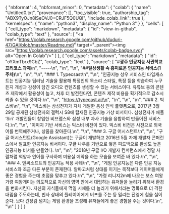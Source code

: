 {
  "nbformat": 4,
  "nbformat_minor": 0,
  "metadata": {
    "colab": {
      "name": "Untitled0.txt",
      "provenance": [],
      "toc_visible": true,
      "authorship_tag": "ABX9TyOJn8lSeOVJ0+CRJF5Q0UQl",
      "include_colab_link": true
    },
    "kernelspec": {
      "name": "python3",
      "display_name": "Python 3"
    }
  },
  "cells": [
    {
      "cell_type": "markdown",
      "metadata": {
        "id": "view-in-github",
        "colab_type": "text"
      },
      "source": [
        "<a href=\"https://colab.research.google.com/github/duduri-47/GAI/blob/master/Readme.md\" target=\"_parent\"><img src=\"https://colab.research.google.com/assets/colab-badge.svg\" alt=\"Open In Colab\"/></a>"
      ]
    },
    {
      "cell_type": "markdown",
      "metadata": {
        "id": "oYXmTbrx9CbZ",
        "colab_type": "text"
      },
      "source": [
        "#**광주 인공지능 사관학교 프리코스 과제**\n",
        "-----\n",
        "\n",
        "\n",
        "##**일상생활 속 흥미로운 인공지능 서비스(1주차)**\n",
        "\n",
        "\n",
        "### 1. Typecsast\n",
        "\n",
        "인공지능 성우 서비스인 타입캐스트는 인공지능 딥러닝 기술을 활용해 특정인의 목소리 스타일, 특징 등을 학습하여 누구든지 개성과 감성이 담긴 오디오 컨텐츠를 생성할 수 있는 서비스이다. 유튜브 등의 콘텐츠 제작에서 활용성이 높고, 차후 더 발전한다면, 콘텐츠 제작 비용을 획기적으로 감소시켜줄 수 있을 것이다.\n",
        "\n",
        "https://typecast.ai/\n",
        "\n",
        "\n",
        "\n",
        "### 2. 빅스비\n",
        "\n",
        "빅스비는 삼성전자가 자체 개발한 음성 인식 플랫폼으로, 2017년 3월 29일 공개된 삼성전자의 갤럭시 S8에 탑재된 인공지능 가상 비서이다. 삼성전자가 애플 ‘Siri’ 개발진들이 창업한 비브랩스와 삼성 내부 자사 기술을 융합하여 만들어진 서비스다.\n",
        "\n",
        "이미지 기반 서비스는 빅스비 비전이 있다. 빅스비 비전은 사진으로 외국어를 번역해주거나, 상품을 찾아준다.\n",
        "\n",
        "### 3. 구글 어시스턴트\n",
        "\n",
        "구글 어시스턴트(Google Assistant)는 구글이 개발하고 2016년 5월 자체 개발자 콘퍼런스에서 발표한 인공지능 비서이다. 구글 나우를 기반으로 쌓은 피드백으로 완성도 높은 인공지능 비서를 만들었다.  \n",
        "\n",
        "2018년 구글 I/O 개발자 컨퍼런스에서 정말 사람처럼 억양과 언어를 구사하며 미용실 예약을 하는 모습을 보여준 바 있다.\n",
        "\n",
        "### 4. 엔씨소프트의 인공지능 적용 사례\n",
        "\n",
        "게임 인공지능은 다른 인공 지능 서비스와 조금 다른 부분이 존재한다. 알파고처럼 상대를 이기는 목적보다 게이머들에게 좋은 경험을 주는데 초점을 맞추고 있다.\n",
        "\n",
        "가령 리니지2m에 나오는 보스 여왕가령 여왕개미는 의도적으로 자신의 영역 안에서 대립하는 유저들을 늘리기 위해서 환경을 변화시킨다. 자신의 자식들에게 먹일 시체를 더 늘리기 위해서라는 명목으로 더 격한 대립을 주도하는데, 빈사 상태의 플레이어에게 버프를 주는 등 밀리는 진영에 힘을 실어준다. 보다 긴장감 넘치는 게임 환경을 조성해 유저들에게 좋은 경험을 주는 것이다.\n",
        "\n"
      ]
    }
  ]
}
